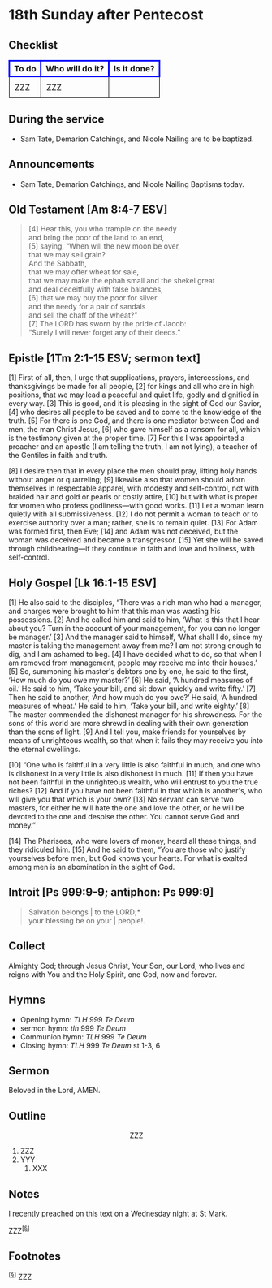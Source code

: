 <head>
<meta charset="utf-8">
<style>
th { text-align: center; font-weight: bold; vertical-align: baseline; border: 3px solid blue; }
td { border: 1px solid black; padding: 10px; }
.h { visibility: hidden; }
</style>
<title>sermon</title>
</head>

# 18th Sunday after Pentecost

## Checklist

<table>
<tr>
<th>To do</th><th>Who will do it?</th><th>Is it done?</th>
</tr>
<tr>
<td>ZZZ</td><td>ZZZ</td><td></td>
</tr>
</table>

## During the service

* Sam Tate, Demarion Catchings, and Nicole Nailing are to be baptized.

## Announcements

* Sam Tate, Demarion Catchings, and Nicole Nailing Baptisms today.

## Old Testament [Am 8:4-7 ESV]

> [4] Hear this, you who trample on the needy  
> and bring the poor of the land to an end,  
> [5] saying, “When will the new moon be over,  
> that we may sell grain?  
> And the Sabbath,  
> that we may offer wheat for sale,  
> that we may make the ephah small and the shekel great  
> and deal deceitfully with false balances,  
> [6] that we may buy the poor for silver  
> and the needy for a pair of sandals  
> and sell the chaff of the wheat?”  
> [7] The LORD has sworn by the pride of Jacob:  
> “Surely I will never forget any of their deeds.”

## Epistle [1Tm 2:1-15 ESV; sermon text]

[1] First of all, then, I urge that supplications, prayers, intercessions, and thanksgivings be made for all people, [2] for kings and all who are in high positions, that we may lead a peaceful and quiet life, godly and dignified in every way. [3] This is good, and it is pleasing in the sight of God our Savior, [4] who desires all people to be saved and to come to the knowledge of the truth. [5] For there is one God, and there is one mediator between God and men, the man Christ Jesus, [6] who gave himself as a ransom for all, which is the testimony given at the proper time. [7] For this I was appointed a preacher and an apostle (I am telling the truth, I am not lying), a teacher of the Gentiles in faith and truth.

[8] I desire then that in every place the men should pray, lifting holy hands without anger or quarreling; [9] likewise also that women should adorn themselves in respectable apparel, with modesty and self-control, not with braided hair and gold or pearls or costly attire, [10] but with what is proper for women who profess godliness—with good works. [11] Let a woman learn quietly with all submissiveness. [12] I do not permit a woman to teach or to exercise authority over a man; rather, she is to remain quiet. [13] For Adam was formed first, then Eve; [14] and Adam was not deceived, but the woman was deceived and became a transgressor. [15] Yet she will be saved through childbearing—if they continue in faith and love and holiness, with self-control.

## Holy Gospel [Lk 16:1-15 ESV]

[1] He also said to the disciples, “There was a rich man who had a manager, and charges were brought to him that this man was wasting his possessions. [2] And he called him and said to him, ‘What is this that I hear about you? Turn in the account of your management, for you can no longer be manager.’ [3] And the manager said to himself, ‘What shall I do, since my master is taking the management away from me? I am not strong enough to dig, and I am ashamed to beg. [4] I have decided what to do, so that when I am removed from management, people may receive me into their houses.’ [5] So, summoning his master's debtors one by one, he said to the first, ‘How much do you owe my master?’ [6] He said, ‘A hundred measures of oil.’ He said to him, ‘Take your bill, and sit down quickly and write fifty.’ [7] Then he said to another, ‘And how much do you owe?’ He said, ‘A hundred measures of wheat.’ He said to him, ‘Take your bill, and write eighty.’ [8] The master commended the dishonest manager for his shrewdness. For the sons of this world are more shrewd in dealing with their own generation than the sons of light. [9] And I tell you, make friends for yourselves by means of unrighteous wealth, so that when it fails they may receive you into the eternal dwellings.

[10] “One who is faithful in a very little is also faithful in much, and one who is dishonest in a very little is also dishonest in much. [11] If then you have not been faithful in the unrighteous wealth, who will entrust to you the true riches? [12] And if you have not been faithful in that which is another's, who will give you that which is your own? [13] No servant can serve two masters, for either he will hate the one and love the other, or he will be devoted to the one and despise the other. You cannot serve God and money.”

[14] The Pharisees, who were lovers of money, heard all these things, and they ridiculed him. [15] And he said to them, “You are those who justify yourselves before men, but God knows your hearts. For what is exalted among men is an abomination in the sight of God.

## Introit [Ps 999:9-9; antiphon: Ps 999:9]

> Salvation belongs | to the LORD;*  
> your blessing be on your | people!.  


## Collect

Almighty God;
through Jesus Christ, Your Son, our Lord, who lives and reigns with You and the Holy Spirit, one God, now and forever.

## Hymns

* Opening hymn: _TLH_ 999 _Te Deum_
* sermon hymn: _tlh_ 999 _Te Deum_
* Communion hymn: _TLH_ 999 _Te Deum_
* Closing hymn: _TLH_ 999 _Te Deum_ st 1-3, 6

## Sermon

Beloved in the Lord, AMEN.

## Outline

<center>ZZZ</center>

1. ZZZ
1. YYY
    1. XXX

## Notes

I recently preached on this text on a Wednesday night at St Mark.

ZZZ<sup>[<a name="id0002" href="#ftn.id0002">§</a>]</sup>

## Footnotes

<sup>[<a name="ftn.id0002" href="#id0002">§</a>]</sup>
ZZZ
